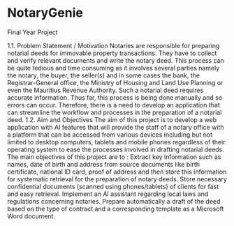 # NotaryGenie
Final Year Project

1.1. Problem Statement / Motivation
Notaries are responsible for preparing notarial deeds for immovable property transactions. They have to collect and verify relevant documents and write the notary deed. This process can be quite tedious and time consuming as it involves several parties namely the notary, the buyer, the seller(s) and in some cases the bank, the Registrar-General office, the Ministry of Housing and Land Use Planning or even the Mauritius Revenue Authority. Such a notarial deed requires accurate information. Thus far, this process is being done manually and so errors can occur. Therefore, there is a need to develop an application that can streamline the workflow and processes in the preparation of a notarial deed.
1.2. Aim and Objectives
The aim of this project is to develop a web application with AI features that will provide the staff of a notary office with a platform that can be accessed from various devices including but not limited to desktop computers, tablets and mobile phones regardless of their operating system to ease the processes involved in drafting notarial deeds.
The main objectives of this project are to : 
Extract key information such as names, date of birth and address from source documents like birth certificate, national ID card, proof of address and then store this information for systematic retrieval for the preparation of notary deeds.
Store necessary confidential documents (scanned using phones/tablets) of clients for fast and easy retrieval.
Implement an AI assistant regarding local laws and regulations concerning notaries.
Prepare automatically a draft of the deed based on the type of contract and a corresponding template as a Microsoft Word document.

